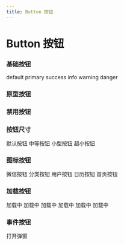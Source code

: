 ```yaml
---
title: Button 按钮
---
```

# Button 按钮

<div>
  <h3 style="margin-bottom: 15px">基础按钮</h3>
  <hl-card>
    <div class="button-area">
      <hl-button>default</hl-button>
      <hl-button type="primary">primary</hl-button>
      <hl-button type="success">success</hl-button>
      <hl-button type="info">info</hl-button>
      <hl-button type="warning">warning</hl-button>
      <hl-button type="danger">danger</hl-button>
    </div>
  </hl-card>
</div>

<div>
  <h3 style="margin-bottom: 15px">原型按钮</h3>
  <hl-card>
    <div class="button-area">
      <hl-button round></hl-button>
      <hl-button round type="primary"></hl-button>
      <hl-button round type="success"></hl-button>
      <hl-button round type="info"></hl-button>
      <hl-button round type="warning"></hl-button>
      <hl-button round type="danger"></hl-button>
    </div>
  </hl-card>
</div>

<div>
  <h3 style="margin-bottom: 15px">禁用按钮</h3>
  <hl-card>
    <div class="button-area">
      <hl-button disabled></hl-button>
      <hl-button disabled type="primary"></hl-button>
      <hl-button disabled type="success"></hl-button>
      <hl-button disabled type="info"></hl-button>
      <hl-button disabled type="warning"></hl-button>
      <hl-button disabled type="danger"></hl-button>
    </div>
  </hl-card>
</div>

<div>
  <h3 style="margin-bottom: 15px">按钮尺寸</h3>
  <hl-card>
    <div class="button-area">
      <hl-button>默认按钮</hl-button>
      <hl-button size="medium">中等按钮</hl-button>
      <hl-button size="small">小型按钮</hl-button>
      <hl-button size="mini">超小按钮</hl-button>
    </div>
  </hl-card>
</div>

<div>
  <h3 style="margin-bottom: 15px">图标按钮</h3>
  <hl-card>
    <div class="button-area">
      <hl-button icon="wechat">微信按钮</hl-button>
      <hl-button icon="fenlei" type="primary">分类按钮</hl-button>
      <hl-button icon="yonghu" type="success">用户按钮</hl-button>
      <hl-button icon="calendar" type="info">日历按钮</hl-button>
      <hl-button icon="shouye" type="warning">首页按钮</hl-button>
    </div>
  </hl-card>
</div>

<div>
  <h3 style="margin-bottom: 15px">加载按钮</h3>
  <hl-card>
    <div class="button-area">
      <hl-button loading>加载中</hl-button>
      <hl-button loading type="primary">加载中</hl-button>
      <hl-button loading type="success">加载中</hl-button>
      <hl-button loading type="info">加载中</hl-button>
      <hl-button loading type="warning">加载中</hl-button>
      <hl-button loading type="danger">加载中</hl-button>
    </div>
  </hl-card>
</div>

<div>
  <h3 style="margin-bottom: 15px">事件按钮</h3>
  <hl-card>
    <div class="button-area">
      <hl-button @click="test">打开弹窗</hl-button>
    </div>
  </hl-card>
</div>


<script>
  import { ref } from "vue"
  export default {
    setup() {
      const test = () => {
        alert("hello, world");
      }
      return {
        test
      }
    }
  }
  
</script>

<style scoped>
  .button-area > button{
    margin-right: 10px
  }

</style>
